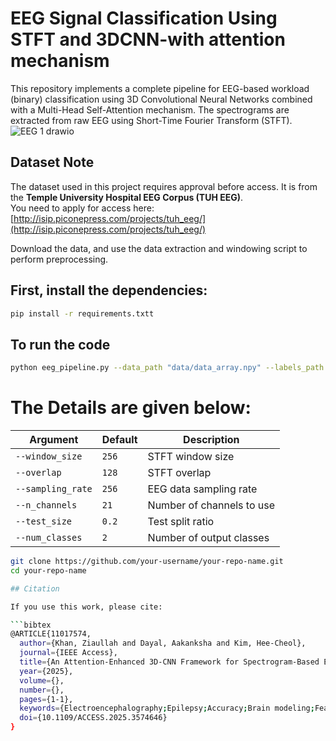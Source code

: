 
# EEG Signal Classification Using STFT and 3DCNN-with attention mechanism
This repository implements a complete pipeline for EEG-based workload (binary) classification using 3D Convolutional Neural Networks combined with a Multi-Head Self-Attention mechanism. The spectrograms are extracted from raw EEG using Short-Time Fourier Transform (STFT).
![EEG 1 drawio](https://github.com/user-attachments/assets/25d0c65a-b133-4da9-bbe6-c3ebdd8b47b7)<?xml version="1.0" encoding="UTF-8"?>

## Dataset Note

The dataset used in this project requires approval before access. It is from the **Temple University Hospital EEG Corpus (TUH EEG)**.  
You need to apply for access here: [http://isip.piconepress.com/projects/tuh_eeg/](http://isip.piconepress.com/projects/tuh_eeg/)

Download the data, and use the data extraction and windowing script to perform preprocessing.

## First, install the dependencies:

```bash
pip install -r requirements.txtt
```
## To run the code
```bash
python eeg_pipeline.py --data_path "data/data_array.npy" --labels_path "data/labels.npy" --save_dir "results" --model_path "results/final_model.h5" --epochs 15 --batch_size 16
```
# The Details are given below:

|   Argument        | Default | Description               |
| ----------------- | ------- | ------------------------- |
| `--window_size`   | `256`   | STFT window size          |
| `--overlap`       | `128`   | STFT overlap              |
| `--sampling_rate` | `256`   | EEG data sampling rate    |
| `--n_channels`    | `21`    | Number of channels to use |
| `--test_size`     | `0.2`   | Test split ratio          |
| `--num_classes`   | `2`     | Number of output classes  |

```bash
git clone https://github.com/your-username/your-repo-name.git
cd your-repo-name
```

```bash
## Citation

If you use this work, please cite:

```bibtex
@ARTICLE{11017574,
  author={Khan, Ziaullah and Dayal, Aakanksha and Kim, Hee-Cheol},
  journal={IEEE Access}, 
  title={An Attention-Enhanced 3D-CNN Framework for Spectrogram-Based EEG Analysis in Epilepsy Detection}, 
  year={2025},
  volume={},
  number={},
  pages={1-1},
  keywords={Electroencephalography;Epilepsy;Accuracy;Brain modeling;Feature extraction;Convolutional neural networks;Three-dimensional displays;Time-frequency analysis;Monitoring;Deep learning;EEG signal processing;3D Convolutional Neural Network (3D-CNN);Biomedical signal analysis;Seizure detection;Self-attention mechanism;Short-Time Fourier Transform},
  doi={10.1109/ACCESS.2025.3574646}
}


